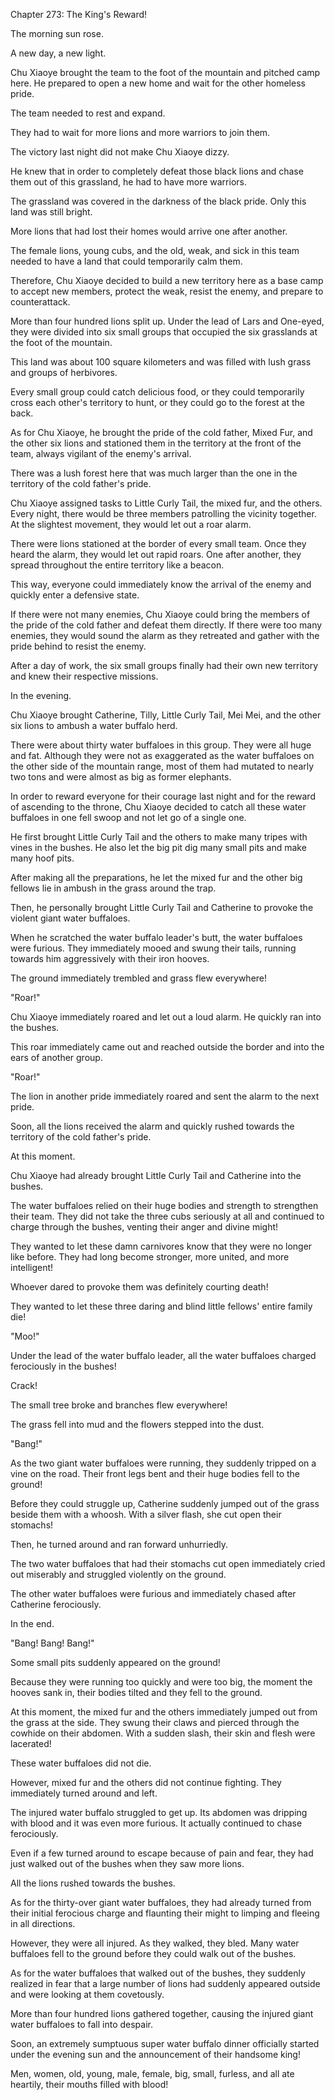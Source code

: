 Chapter 273: The King's Reward\!

The morning sun rose.

A new day, a new light.

Chu Xiaoye brought the team to the foot of the mountain and pitched camp here. He prepared to open a new home and wait for the other homeless pride.

The team needed to rest and expand.

They had to wait for more lions and more warriors to join them.

The victory last night did not make Chu Xiaoye dizzy.

He knew that in order to completely defeat those black lions and chase them out of this grassland, he had to have more warriors.

The grassland was covered in the darkness of the black pride. Only this land was still bright.

More lions that had lost their homes would arrive one after another.

The female lions, young cubs, and the old, weak, and sick in this team needed to have a land that could temporarily calm them.

Therefore, Chu Xiaoye decided to build a new territory here as a base camp to accept new members, protect the weak, resist the enemy, and prepare to counterattack.

More than four hundred lions split up. Under the lead of Lars and One-eyed, they were divided into six small groups that occupied the six grasslands at the foot of the mountain.

This land was about 100 square kilometers and was filled with lush grass and groups of herbivores.

Every small group could catch delicious food, or they could temporarily cross each other's territory to hunt, or they could go to the forest at the back.

As for Chu Xiaoye, he brought the pride of the cold father, Mixed Fur, and the other six lions and stationed them in the territory at the front of the team, always vigilant of the enemy's arrival.

There was a lush forest here that was much larger than the one in the territory of the cold father's pride.

Chu Xiaoye assigned tasks to Little Curly Tail, the mixed fur, and the others. Every night, there would be three members patrolling the vicinity together. At the slightest movement, they would let out a roar alarm.

There were lions stationed at the border of every small team. Once they heard the alarm, they would let out rapid roars. One after another, they spread throughout the entire territory like a beacon.

This way, everyone could immediately know the arrival of the enemy and quickly enter a defensive state.

If there were not many enemies, Chu Xiaoye could bring the members of the pride of the cold father and defeat them directly. If there were too many enemies, they would sound the alarm as they retreated and gather with the pride behind to resist the enemy.

After a day of work, the six small groups finally had their own new territory and knew their respective missions.

In the evening.

Chu Xiaoye brought Catherine, Tilly, Little Curly Tail, Mei Mei, and the other six lions to ambush a water buffalo herd.

There were about thirty water buffaloes in this group. They were all huge and fat. Although they were not as exaggerated as the water buffaloes on the other side of the mountain range, most of them had mutated to nearly two tons and were almost as big as former elephants.

In order to reward everyone for their courage last night and for the reward of ascending to the throne, Chu Xiaoye decided to catch all these water buffaloes in one fell swoop and not let go of a single one.

He first brought Little Curly Tail and the others to make many tripes with vines in the bushes. He also let the big pit dig many small pits and make many hoof pits.

After making all the preparations, he let the mixed fur and the other big fellows lie in ambush in the grass around the trap.

Then, he personally brought Little Curly Tail and Catherine to provoke the violent giant water buffaloes.

When he scratched the water buffalo leader's butt, the water buffaloes were furious. They immediately mooed and swung their tails, running towards him aggressively with their iron hooves.

The ground immediately trembled and grass flew everywhere\!

"Roar\!"

Chu Xiaoye immediately roared and let out a loud alarm. He quickly ran into the bushes.

This roar immediately came out and reached outside the border and into the ears of another group.

"Roar\!"

The lion in another pride immediately roared and sent the alarm to the next pride.

Soon, all the lions received the alarm and quickly rushed towards the territory of the cold father's pride.

At this moment.

Chu Xiaoye had already brought Little Curly Tail and Catherine into the bushes.

The water buffaloes relied on their huge bodies and strength to strengthen their team. They did not take the three cubs seriously at all and continued to charge through the bushes, venting their anger and divine might\!

They wanted to let these damn carnivores know that they were no longer like before. They had long become stronger, more united, and more intelligent\!

Whoever dared to provoke them was definitely courting death\!

They wanted to let these three daring and blind little fellows' entire family die\!

"Moo\!"

Under the lead of the water buffalo leader, all the water buffaloes charged ferociously in the bushes\!

Crack\!

The small tree broke and branches flew everywhere\!

The grass fell into mud and the flowers stepped into the dust.

"Bang\!"

As the two giant water buffaloes were running, they suddenly tripped on a vine on the road. Their front legs bent and their huge bodies fell to the ground\!

Before they could struggle up, Catherine suddenly jumped out of the grass beside them with a whoosh. With a silver flash, she cut open their stomachs\!

Then, he turned around and ran forward unhurriedly.

The two water buffaloes that had their stomachs cut open immediately cried out miserably and struggled violently on the ground.

The other water buffaloes were furious and immediately chased after Catherine ferociously.

In the end.

"Bang\! Bang\! Bang\!"

Some small pits suddenly appeared on the ground\!

Because they were running too quickly and were too big, the moment the hooves sank in, their bodies tilted and they fell to the ground.

At this moment, the mixed fur and the others immediately jumped out from the grass at the side. They swung their claws and pierced through the cowhide on their abdomen. With a sudden slash, their skin and flesh were lacerated\!

These water buffaloes did not die.

However, mixed fur and the others did not continue fighting. They immediately turned around and left.

The injured water buffalo struggled to get up. Its abdomen was dripping with blood and it was even more furious. It actually continued to chase ferociously.

Even if a few turned around to escape because of pain and fear, they had just walked out of the bushes when they saw more lions.

All the lions rushed towards the bushes.

As for the thirty-over giant water buffaloes, they had already turned from their initial ferocious charge and flaunting their might to limping and fleeing in all directions.

However, they were all injured. As they walked, they bled. Many water buffaloes fell to the ground before they could walk out of the bushes.

As for the water buffaloes that walked out of the bushes, they suddenly realized in fear that a large number of lions had suddenly appeared outside and were looking at them covetously.

More than four hundred lions gathered together, causing the injured giant water buffaloes to fall into despair.

Soon, an extremely sumptuous super water buffalo dinner officially started under the evening sun and the announcement of their handsome king\!

Men, women, old, young, male, female, big, small, furless, and all ate heartily, their mouths filled with blood\!